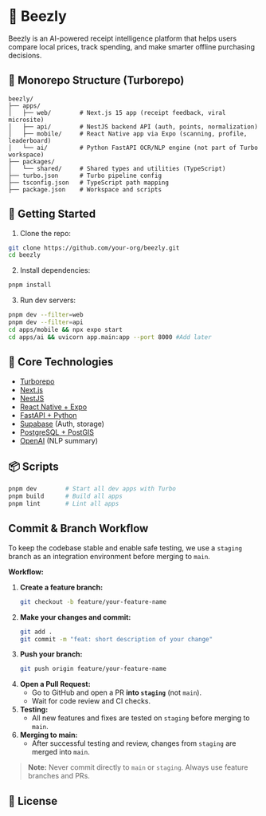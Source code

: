 # 🐝 Beezly

Beezly is an AI-powered receipt intelligence platform that helps users compare local prices, track spending, and make smarter offline purchasing decisions.

## 🧱 Monorepo Structure (Turborepo)

```
beezly/
├── apps/
│   ├── web/        # Next.js 15 app (receipt feedback, viral microsite)
│   ├── api/        # NestJS backend API (auth, points, normalization)
│   ├── mobile/     # React Native app via Expo (scanning, profile, leaderboard)
│   └── ai/         # Python FastAPI OCR/NLP engine (not part of Turbo workspace)
├── packages/
│   └── shared/     # Shared types and utilities (TypeScript)
├── turbo.json      # Turbo pipeline config
├── tsconfig.json   # TypeScript path mapping
├── package.json    # Workspace and scripts
```

## 🚀 Getting Started

1. Clone the repo:
```bash
git clone https://github.com/your-org/beezly.git
cd beezly
```

2. Install dependencies:
```bash
pnpm install
```

3. Run dev servers:
```bash
pnpm dev --filter=web
pnpm dev --filter=api
cd apps/mobile && npx expo start
cd apps/ai && uvicorn app.main:app --port 8000 #Add later
```

## 🧠 Core Technologies

- [Turborepo](https://turbo.build/repo)
- [Next.js](https://nextjs.org/)
- [NestJS](https://nestjs.com/)
- [React Native + Expo](https://expo.dev/)
- [FastAPI + Python](https://fastapi.tiangolo.com/)
- [Supabase](https://supabase.com/) (Auth, storage)
- [PostgreSQL + PostGIS](https://postgis.net/)
- [OpenAI](https://openai.com/) (NLP summary)

## 📦 Scripts

```bash
pnpm dev        # Start all dev apps with Turbo
pnpm build      # Build all apps
pnpm lint       # Lint all apps
```

## Commit & Branch Workflow

To keep the codebase stable and enable safe testing, we use a `staging` branch as an integration environment before merging to `main`.

**Workflow:**

1. **Create a feature branch:**
   ```bash
   git checkout -b feature/your-feature-name
   ```
2. **Make your changes and commit:**
   ```bash
   git add .
   git commit -m "feat: short description of your change"
   ```
3. **Push your branch:**
   ```bash
   git push origin feature/your-feature-name
   ```
4. **Open a Pull Request:**
   - Go to GitHub and open a PR **into `staging`** (not `main`).
   - Wait for code review and CI checks.
5. **Testing:**
   - All new features and fixes are tested on `staging` before merging to `main`.
6. **Merging to main:**
   - After successful testing and review, changes from `staging` are merged into `main`.

> **Note:** Never commit directly to `main` or `staging`. Always use feature branches and PRs.

## 📄 License
